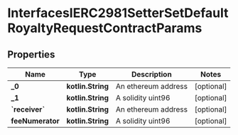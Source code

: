 
# InterfacesIERC2981SetterSetDefaultRoyaltyRequestContractParams

## Properties
Name | Type | Description | Notes
------------ | ------------- | ------------- | -------------
**_0** | **kotlin.String** | An ethereum address |  [optional]
**_1** | **kotlin.String** | A solidity uint96 |  [optional]
**&#x60;receiver&#x60;** | **kotlin.String** | An ethereum address |  [optional]
**feeNumerator** | **kotlin.String** | A solidity uint96 |  [optional]



